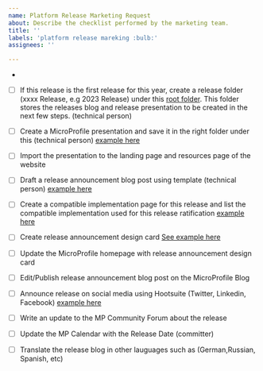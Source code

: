 ```yaml
---
name: Platform Release Marketing Request
about: Describe the checklist performed by the marketing team.
title: ''
labels: 'platform release mareking :bulb:'
assignees: ''

---
```


- 
- [ ] If this release is the first release for this year, create a release folder (xxxx Release, e.g 2023 Release) under this [root folder](https://drive.google.com/drive/u/0/folders/1LgxGyXwOjpJMkWBZZ5eVm8JpfLA7heS4). This folder stores the releases blog and release presentation to be created in the next few steps. (technical person) <br/>
- [ ] Create a MicroProfile presentation and save it in the right folder under this (technical person) [example here](https://github.com/eclipse/microprofile-marketing/issues/836) <br/>
- [ ] Import the presentation to the landing page and resources page of the website<br/>
- [ ] Draft a release announcement blog post using template (technical person) [example here](https://github.com/eclipse/microprofile-marketing/issues/548)<br/>
- [ ] Create a compatible implementation page for this release and list the compatible implementation used for this release ratification [example here](https://github.com/eclipse/microprofile-marketing/issues/548)<br/>
- [ ] Create release announcement design card [See example here](https://github.com/eclipse/microprofile-marketing/issues/546) <br/>
- [ ] Update the MicroProfile homepage with release announcement design card<br/>
- [ ] Edit/Publish release announcement blog post on the MicroProfile Blog<br/>
- [ ] Announce release on social media using Hootsuite (Twitter, Linkedin, Facebook) [example here](https://github.com/eclipse/microprofile-marketing/issues/542)<br/>
- [ ] Write an update to the MP Community Forum about the release<br/>
- [ ] Update the MP Calendar with the Release Date (committer)
- [ ] Translate the release blog in other lauguages such as (German,Russian, Spanish, etc)

